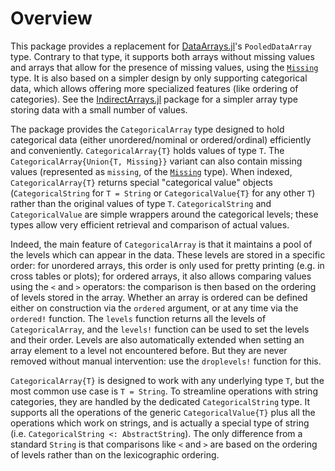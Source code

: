 # Overview

This package provides a replacement for [DataArrays.jl](https://github.com/JuliaStats/DataArrays.jl)'s `PooledDataArray` type. Contrary to that type, it supports both arrays without missing values and arrays that allow for the presence of missing values, using the [`Missing`](https://github.com/JuliaData/Missings.jl) type. It is also based on a simpler design by only supporting categorical data, which allows offering more specialized features (like ordering of categories). See the [IndirectArrays.jl](https://github.com/JuliaArrays/IndirectArrays.jl) package for a simpler array type storing data with a small number of values.

The package provides the `CategoricalArray` type designed to hold categorical data (either unordered/nominal or ordered/ordinal) efficiently and conveniently. `CategoricalArray{T}` holds values of type `T`. The `CategoricalArray{Union{T, Missing}}` variant can also contain missing values (represented as `missing`, of the [`Missing`](https://github.com/JuliaData/Missings.jl) type). When indexed, `CategoricalArray{T}` returns special "categorical value" objects (`CategoricalString` for `T = String` or `CategoricalValue{T}` for any other `T`) rather than the original values of type `T`. `CategoricalString` and `CategoricalValue` are simple wrappers around the categorical levels; these types allow very efficient retrieval and comparison of actual values.

Indeed, the main feature of `CategoricalArray` is that it maintains a pool of the levels which can appear in the data. These levels are stored in a specific order: for unordered arrays, this order is only used for pretty printing (e.g. in cross tables or plots); for ordered arrays, it also allows comparing values using the `<` and `>` operators: the comparison is then based on the ordering of levels stored in the array. Whether an array is ordered can be defined either on construction via the `ordered` argument, or at any time via the `ordered!` function. The `levels` function returns all the levels of `CategoricalArray`, and the `levels!` function can be used to set the levels and their order. Levels are also automatically extended when setting an array element to a level not encountered before. But they are never removed without manual intervention: use the `droplevels!` function for this.

`CategoricalArray{T}` is designed to work with any underlying type `T`, but the most common use case is `T = String`. To streamline operations with string categories, they are handled by the dedicated `CategoricalString` type. It supports all the operations of the generic `CategoricalValue{T}` plus all the operations which work on strings, and is actually a special type of string (i.e. `CategoricalString <: AbstractString`). The only difference from a standard `String` is that comparisons like `<` and `>` are based on the ordering of levels rather than on the lexicographic ordering.
